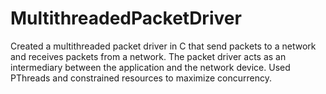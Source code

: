 # MultithreadedPacketDriver
Created a multithreaded packet driver in C that send packets to a network and receives packets from a network. The packet driver acts as an intermediary between the application and the network device. Used PThreads and constrained resources to maximize concurrency.

